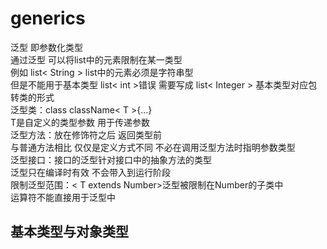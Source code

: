 # generics
泛型 即参数化类型<br>
通过泛型 可以将list中的元素限制在某一类型<br>
例如 list< String > list中的元素必须是字符串型<br>
但是不能用于基本类型 list< int >错误 需要写成 list< Integer > 基本类型对应包转类的形式<br>
泛型类：class className< T >{...}<br>
T是自定义的类型参数 用于传递参数<br>
泛型方法：放在修饰符之后 返回类型前<br>
与普通方法相比 仅仅是定义方式不同 不必在调用泛型方法时指明参数类型<br>
泛型接口：接口的泛型针对接口中的抽象方法的类型<br>
泛型只在编译时有效 不会带入到运行阶段<br>
限制泛型范围：< T extends Number>泛型被限制在Number的子类中<br>
运算符不能直接用于泛型中<br>
  
## 基本类型与对象类型
